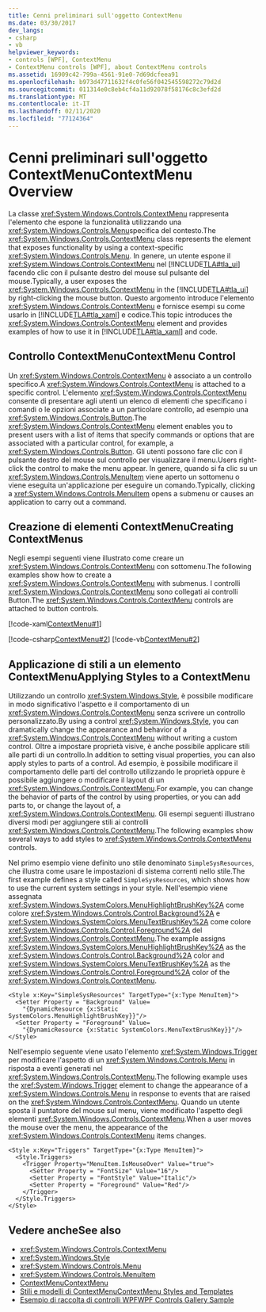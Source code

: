 ```yaml
---
title: Cenni preliminari sull'oggetto ContextMenu
ms.date: 03/30/2017
dev_langs:
- csharp
- vb
helpviewer_keywords:
- controls [WPF], ContextMenu
- ContextMenu controls [WPF], about ContextMenu controls
ms.assetid: 16909c42-799a-4561-91e0-7d69dcfeea91
ms.openlocfilehash: b973d47711632f4c0fe56f042545598272c79d2d
ms.sourcegitcommit: 011314e0c8eb4cf4a11d92078f58176c8c3efd2d
ms.translationtype: MT
ms.contentlocale: it-IT
ms.lasthandoff: 02/11/2020
ms.locfileid: "77124364"
---
```

# <a name="contextmenu-overview"></a><span data-ttu-id="aa5fc-102">Cenni preliminari sull'oggetto ContextMenu</span><span class="sxs-lookup"><span data-stu-id="aa5fc-102">ContextMenu Overview</span></span>
<span data-ttu-id="aa5fc-103">La classe <xref:System.Windows.Controls.ContextMenu> rappresenta l'elemento che espone la funzionalità utilizzando una <xref:System.Windows.Controls.Menu>specifica del contesto.</span><span class="sxs-lookup"><span data-stu-id="aa5fc-103">The <xref:System.Windows.Controls.ContextMenu> class represents the element that exposes functionality by using a context-specific <xref:System.Windows.Controls.Menu>.</span></span> <span data-ttu-id="aa5fc-104">In genere, un utente espone il <xref:System.Windows.Controls.ContextMenu> nel [!INCLUDE[TLA#tla_ui](../../../../includes/tlasharptla-ui-md.md)] facendo clic con il pulsante destro del mouse sul pulsante del mouse.</span><span class="sxs-lookup"><span data-stu-id="aa5fc-104">Typically, a user exposes the <xref:System.Windows.Controls.ContextMenu> in the [!INCLUDE[TLA#tla_ui](../../../../includes/tlasharptla-ui-md.md)] by right-clicking the mouse button.</span></span> <span data-ttu-id="aa5fc-105">Questo argomento introduce l'elemento <xref:System.Windows.Controls.ContextMenu> e fornisce esempi su come usarlo in [!INCLUDE[TLA#tla_xaml](../../../../includes/tlasharptla-xaml-md.md)] e codice.</span><span class="sxs-lookup"><span data-stu-id="aa5fc-105">This topic introduces the <xref:System.Windows.Controls.ContextMenu> element and provides examples of how to use it in [!INCLUDE[TLA#tla_xaml](../../../../includes/tlasharptla-xaml-md.md)] and code.</span></span>  

<a name="contextmenu_control"></a>   
## <a name="contextmenu-control"></a><span data-ttu-id="aa5fc-106">Controllo ContextMenu</span><span class="sxs-lookup"><span data-stu-id="aa5fc-106">ContextMenu Control</span></span>  
 <span data-ttu-id="aa5fc-107">Un <xref:System.Windows.Controls.ContextMenu> è associato a un controllo specifico.</span><span class="sxs-lookup"><span data-stu-id="aa5fc-107">A <xref:System.Windows.Controls.ContextMenu> is attached to a specific control.</span></span> <span data-ttu-id="aa5fc-108">L'elemento <xref:System.Windows.Controls.ContextMenu> consente di presentare agli utenti un elenco di elementi che specificano i comandi o le opzioni associate a un particolare controllo, ad esempio una <xref:System.Windows.Controls.Button>.</span><span class="sxs-lookup"><span data-stu-id="aa5fc-108">The <xref:System.Windows.Controls.ContextMenu> element enables you to present users with a list of items that specify commands or options that are associated with a particular control, for example, a <xref:System.Windows.Controls.Button>.</span></span> <span data-ttu-id="aa5fc-109">Gli utenti possono fare clic con il pulsante destro del mouse sul controllo per visualizzare il menu.</span><span class="sxs-lookup"><span data-stu-id="aa5fc-109">Users right-click the control to make the menu appear.</span></span> <span data-ttu-id="aa5fc-110">In genere, quando si fa clic su un <xref:System.Windows.Controls.MenuItem> viene aperto un sottomenu o viene eseguita un'applicazione per eseguire un comando.</span><span class="sxs-lookup"><span data-stu-id="aa5fc-110">Typically, clicking a <xref:System.Windows.Controls.MenuItem> opens a submenu or causes an application to carry out a command.</span></span>  
  
<a name="creating_contextmenus"></a>   
## <a name="creating-contextmenus"></a><span data-ttu-id="aa5fc-111">Creazione di elementi ContextMenu</span><span class="sxs-lookup"><span data-stu-id="aa5fc-111">Creating ContextMenus</span></span>  
 <span data-ttu-id="aa5fc-112">Negli esempi seguenti viene illustrato come creare un <xref:System.Windows.Controls.ContextMenu> con sottomenu.</span><span class="sxs-lookup"><span data-stu-id="aa5fc-112">The following examples show how to create a <xref:System.Windows.Controls.ContextMenu> with submenus.</span></span> <span data-ttu-id="aa5fc-113">I controlli <xref:System.Windows.Controls.ContextMenu> sono collegati ai controlli Button.</span><span class="sxs-lookup"><span data-stu-id="aa5fc-113">The <xref:System.Windows.Controls.ContextMenu> controls are attached to button controls.</span></span>  
  
 [!code-xaml[ContextMenu#1](~/samples/snippets/csharp/VS_Snippets_Wpf/ContextMenu/CSharp/Pane1.xaml#1)]  
  
 [!code-csharp[ContextMenu#2](~/samples/snippets/csharp/VS_Snippets_Wpf/ContextMenu/CSharp/Pane1.xaml.cs#2)]
 [!code-vb[ContextMenu#2](~/samples/snippets/visualbasic/VS_Snippets_Wpf/ContextMenu/VisualBasic/Pane1.xaml.vb#2)]  
  
<a name="applying_styles_to_contextmenu"></a>   
## <a name="applying-styles-to-a-contextmenu"></a><span data-ttu-id="aa5fc-114">Applicazione di stili a un elemento ContextMenu</span><span class="sxs-lookup"><span data-stu-id="aa5fc-114">Applying Styles to a ContextMenu</span></span>  
 <span data-ttu-id="aa5fc-115">Utilizzando un controllo <xref:System.Windows.Style>, è possibile modificare in modo significativo l'aspetto e il comportamento di un <xref:System.Windows.Controls.ContextMenu> senza scrivere un controllo personalizzato.</span><span class="sxs-lookup"><span data-stu-id="aa5fc-115">By using a control <xref:System.Windows.Style>, you can dramatically change the appearance and behavior of a <xref:System.Windows.Controls.ContextMenu> without writing a custom control.</span></span> <span data-ttu-id="aa5fc-116">Oltre a impostare proprietà visive, è anche possibile applicare stili alle parti di un controllo.</span><span class="sxs-lookup"><span data-stu-id="aa5fc-116">In addition to setting visual properties, you can also apply styles to parts of a control.</span></span> <span data-ttu-id="aa5fc-117">Ad esempio, è possibile modificare il comportamento delle parti del controllo utilizzando le proprietà oppure è possibile aggiungere o modificare il layout di un <xref:System.Windows.Controls.ContextMenu>.</span><span class="sxs-lookup"><span data-stu-id="aa5fc-117">For example, you can change the behavior of parts of the control by using properties, or you can add parts to, or change the layout of, a <xref:System.Windows.Controls.ContextMenu>.</span></span> <span data-ttu-id="aa5fc-118">Gli esempi seguenti illustrano diversi modi per aggiungere stili ai controlli <xref:System.Windows.Controls.ContextMenu>.</span><span class="sxs-lookup"><span data-stu-id="aa5fc-118">The following examples show several ways to add styles to <xref:System.Windows.Controls.ContextMenu> controls.</span></span>  
  
 <span data-ttu-id="aa5fc-119">Nel primo esempio viene definito uno stile denominato `SimpleSysResources`, che illustra come usare le impostazioni di sistema correnti nello stile.</span><span class="sxs-lookup"><span data-stu-id="aa5fc-119">The first example defines a style called `SimpleSysResources`, which shows how to use the current system settings in your style.</span></span> <span data-ttu-id="aa5fc-120">Nell'esempio viene assegnata <xref:System.Windows.SystemColors.MenuHighlightBrushKey%2A> come colore <xref:System.Windows.Controls.Control.Background%2A> e <xref:System.Windows.SystemColors.MenuTextBrushKey%2A> come colore <xref:System.Windows.Controls.Control.Foreground%2A> del <xref:System.Windows.Controls.ContextMenu>.</span><span class="sxs-lookup"><span data-stu-id="aa5fc-120">The example assigns <xref:System.Windows.SystemColors.MenuHighlightBrushKey%2A> as the <xref:System.Windows.Controls.Control.Background%2A> color and <xref:System.Windows.SystemColors.MenuTextBrushKey%2A> as the <xref:System.Windows.Controls.Control.Foreground%2A> color of the <xref:System.Windows.Controls.ContextMenu>.</span></span>  
  
```xaml  
<Style x:Key="SimpleSysResources" TargetType="{x:Type MenuItem}">  
  <Setter Property = "Background" Value=   
    "{DynamicResource {x:Static SystemColors.MenuHighlightBrushKey}}"/>  
  <Setter Property = "Foreground" Value=   
    "{DynamicResource {x:Static SystemColors.MenuTextBrushKey}}"/>  
</Style>  
```  
  
 <span data-ttu-id="aa5fc-121">Nell'esempio seguente viene usato l'elemento <xref:System.Windows.Trigger> per modificare l'aspetto di un <xref:System.Windows.Controls.Menu> in risposta a eventi generati nel <xref:System.Windows.Controls.ContextMenu>.</span><span class="sxs-lookup"><span data-stu-id="aa5fc-121">The following example uses the <xref:System.Windows.Trigger> element to change the appearance of a <xref:System.Windows.Controls.Menu> in response to events that are raised on the <xref:System.Windows.Controls.ContextMenu>.</span></span> <span data-ttu-id="aa5fc-122">Quando un utente sposta il puntatore del mouse sul menu, viene modificato l'aspetto degli elementi <xref:System.Windows.Controls.ContextMenu>.</span><span class="sxs-lookup"><span data-stu-id="aa5fc-122">When a user moves the mouse over the menu, the appearance of the <xref:System.Windows.Controls.ContextMenu> items changes.</span></span>  
  
```xaml  
<Style x:Key="Triggers" TargetType="{x:Type MenuItem}">  
  <Style.Triggers>  
    <Trigger Property="MenuItem.IsMouseOver" Value="true">  
      <Setter Property = "FontSize" Value="16"/>  
      <Setter Property = "FontStyle" Value="Italic"/>  
      <Setter Property = "Foreground" Value="Red"/>  
    </Trigger>  
  </Style.Triggers>  
</Style>  
```  
  
## <a name="see-also"></a><span data-ttu-id="aa5fc-123">Vedere anche</span><span class="sxs-lookup"><span data-stu-id="aa5fc-123">See also</span></span>

- <xref:System.Windows.Controls.ContextMenu>
- <xref:System.Windows.Style>
- <xref:System.Windows.Controls.Menu>
- <xref:System.Windows.Controls.MenuItem>
- [<span data-ttu-id="aa5fc-124">ContextMenu</span><span class="sxs-lookup"><span data-stu-id="aa5fc-124">ContextMenu</span></span>](contextmenu.md)
- [<span data-ttu-id="aa5fc-125">Stili e modelli di ContextMenu</span><span class="sxs-lookup"><span data-stu-id="aa5fc-125">ContextMenu Styles and Templates</span></span>](contextmenu-styles-and-templates.md)
- [<span data-ttu-id="aa5fc-126">Esempio di raccolta di controlli WPF</span><span class="sxs-lookup"><span data-stu-id="aa5fc-126">WPF Controls Gallery Sample</span></span>](https://github.com/Microsoft/WPF-Samples/tree/master/Getting%20Started/ControlsAndLayout)
